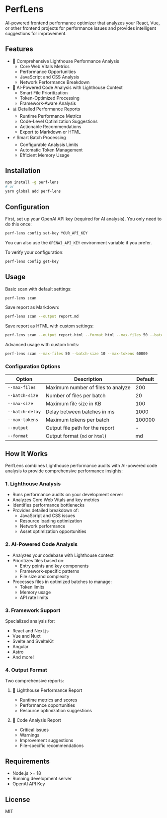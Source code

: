 # PerfLens

AI-powered frontend performance optimizer that analyzes your React, Vue, or other frontend projects for performance issues and provides intelligent suggestions for improvement.

## Features

- 🌟 Comprehensive Lighthouse Performance Analysis
  - Core Web Vitals Metrics
  - Performance Opportunities
  - JavaScript and CSS Analysis
  - Network Performance Breakdown
- 🧠 AI-Powered Code Analysis with Lighthouse Context
  - Smart File Prioritization
  - Token-Optimized Processing
  - Framework-Aware Analysis
- 📊 Detailed Performance Reports
  - Runtime Performance Metrics
  - Code-Level Optimization Suggestions
  - Actionable Recommendations
  - Export to Markdown or HTML
- ⚡️ Smart Batch Processing
  - Configurable Analysis Limits
  - Automatic Token Management
  - Efficient Memory Usage

## Installation

```bash
npm install -g perf-lens
# or
yarn global add perf-lens
```

## Configuration

First, set up your OpenAI API key (required for AI analysis). You only need to do this once:

```bash
perf-lens config set-key YOUR_API_KEY
```

You can also use the `OPENAI_API_KEY` environment variable if you prefer.

To verify your configuration:

```bash
perf-lens config get-key
```

## Usage

Basic scan with default settings:
```bash
perf-lens scan
```

Save report as Markdown:
```bash
perf-lens scan --output report.md
```

Save report as HTML with custom settings:
```bash
perf-lens scan --output report.html --format html --max-files 50 --batch-size 10
```

Advanced usage with custom limits:
```bash
perf-lens scan --max-files 50 --batch-size 10 --max-tokens 60000
```

### Configuration Options

| Option | Description | Default |
|--------|-------------|---------|
| `--max-files` | Maximum number of files to analyze | 200 |
| `--batch-size` | Number of files per batch | 20 |
| `--max-size` | Maximum file size in KB | 100 |
| `--batch-delay` | Delay between batches in ms | 1000 |
| `--max-tokens` | Maximum tokens per batch | 100000 |
| `--output` | Output file path for the report | - |
| `--format` | Output format (`md` or `html`) | md |

## How It Works

PerfLens combines Lighthouse performance audits with AI-powered code analysis to provide comprehensive performance insights:

### 1. Lighthouse Analysis
- Runs performance audits on your development server
- Analyzes Core Web Vitals and key metrics
- Identifies performance bottlenecks
- Provides detailed breakdown of:
  - JavaScript and CSS issues
  - Resource loading optimization
  - Network performance
  - Asset optimization opportunities

### 2. AI-Powered Code Analysis
- Analyzes your codebase with Lighthouse context
- Prioritizes files based on:
  - Entry points and key components
  - Framework-specific patterns
  - File size and complexity
- Processes files in optimized batches to manage:
  - Token limits
  - Memory usage
  - API rate limits

### 3. Framework Support
Specialized analysis for:
- React and Next.js
- Vue and Nuxt
- Svelte and SvelteKit
- Angular
- Astro
- And more!

### 4. Output Format
Two comprehensive reports:
1. 🌟 Lighthouse Performance Report
   - Runtime metrics and scores
   - Performance opportunities
   - Resource optimization suggestions

2. 🧠 Code Analysis Report
   - Critical issues
   - Warnings
   - Improvement suggestions
   - File-specific recommendations

## Requirements

- Node.js >= 18
- Running development server
- OpenAI API Key

## License

MIT